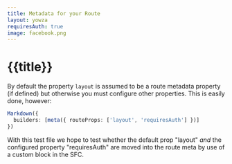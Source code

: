 ```yaml
---
title: Metadata for your Route
layout: yowza
requiresAuth: true
image: facebook.png
---
```


# {{title}}

By default the property `layout` is assumed to be a route metadata property (if defined) but otherwise you must configure other properties. This is easily done, however:

```ts
Markdown({
  builders: [meta({ routeProps: ['layout', 'requiresAuth'] })]
})
```

With this test file we hope to test whether the default prop "layout" _and_ the configured property "requiresAuth" are moved into the route meta by use of a custom block in the SFC.
